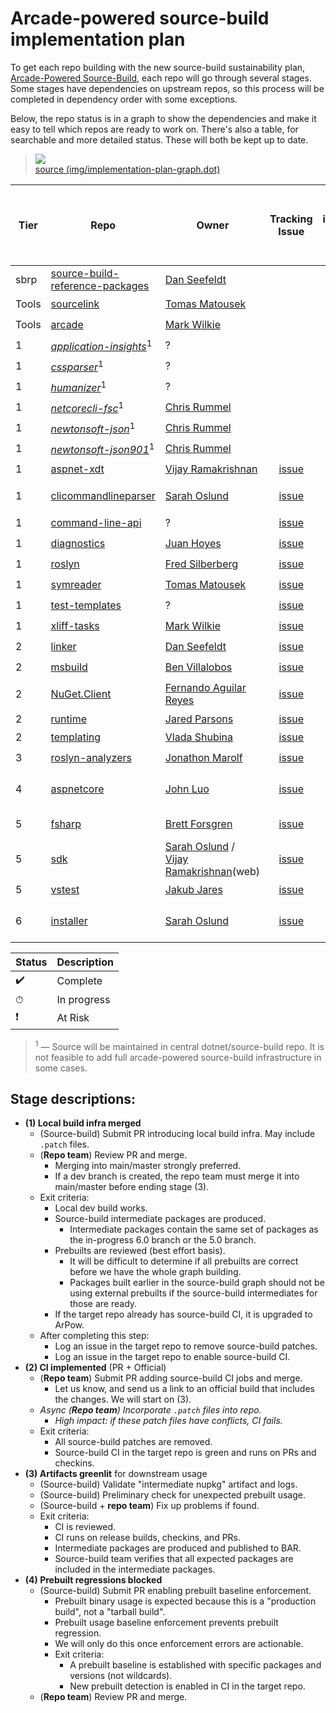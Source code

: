 # Arcade-powered source-build implementation plan

To get each repo building with the new source-build sustainability plan, [Arcade-Powered Source-Build](./README.md), each repo will go through several stages. Some stages have dependencies on upstream repos, so this process will be completed in dependency order with some exceptions.

Below, the repo status is in a graph to show the dependencies and make it easy to tell which repos are ready to work on. There's also a table, for searchable and more detailed status. These will both be kept up to date.

> ![](https://pointillism.io/dotnet/source-build/blob/main/Documentation/planning/arcade-powered-source-build/img/implementation-plan-graph.dot.svg)  
> [source (img/implementation-plan-graph.dot)](img/implementation-plan-graph.dot)

| Tier | Repo | Owner | Tracking Issue | Input intermediate packages available | (Stage 1)<br>Local build infra merged | (Stage 2)<br>CI implemented | (Stage 3)<br>Artifacts greenlit | (Stage 4)<br>Prebuilt regressions blocked |
| --- | --- | --- | :---: | :---: | :---: | :---: | :---: | :---: |
| sbrp | [source-build-reference-packages](https://github.com/dotnet/source-build-reference-packages) | [Dan Seefeldt](https://github.com/dseefeld) | | ✔️ | ✔️ | ✔️ | ✔️ | |
| Tools | [sourcelink](https://github.com/dotnet/sourcelink) | [Tomas Matousek](https://github.com/tmat) | | ✔️ | ✔️ | ✔️ | ✔️ | |
| Tools | [arcade](https://github.com/dotnet/arcade) | [Mark Wilkie](https://github.com/markwilkie) | | ✔️ | ✔️ | ✔️ | ✔️ | |
| 1 | *[application-insights](https://github.com/dotnet/source-build/tree/master/src)*<sup>1</sup> | ? | | ✔️ | ✔️ | ✔️ | ✔️ | |
| 1 | *[cssparser](https://github.com/dotnet/source-build/tree/master/src)*<sup>1</sup> | ? | | ✔️ | ✔️ | ✔️ | ✔️ | |
| 1 | *[humanizer](https://github.com/dotnet/source-build/tree/master/src)*<sup>1</sup> | ? | | ✔️ | ✔️ | ✔️ | ✔️ | |
| 1 | *[netcorecli-fsc](https://github.com/dotnet/source-build/tree/master/src)*<sup>1</sup> | [Chris Rummel](https://github.com/crummel) | | ✔️ | ✔️ | ✔️ | ✔️ | |
| 1 | *[newtonsoft-json](https://github.com/dotnet/source-build/tree/master/src)*<sup>1</sup> | [Chris Rummel](https://github.com/crummel) | | ✔️ | ✔️ | ✔️ | ✔️ | |
| 1 | *[newtonsoft-json901](https://github.com/dotnet/source-build/tree/master/src)*<sup>1</sup> | [Chris Rummel](https://github.com/crummel) | | ✔️ | ✔️ | ✔️ | ✔️ | |
| 1 | [aspnet-xdt](https://github.com/dotnet/xdt) | [Vijay Ramakrishnan](https://github.com/vijayrkn) | [issue](https://github.com/dotnet/source-build/issues/2036) | ✔️ | ✔️ | ✔️ | ✔️ | |
| 1 | [clicommandlineparser](https://github.com/dotnet/clicommandlineparser) | [Sarah Oslund](https://github.com/sfoslund) | [issue](https://github.com/dotnet/source-build/issues/2037) | ✔️ | ⏱ / ❗[Blocked](https://github.com/dotnet/CliCommandLineParser/issues/180) | | | |
| 1 | [command-line-api](https://github.com/dotnet/command-line-api) | ? | [issue](https://github.com/dotnet/source-build/issues/2038) | ✔️ | ✔️ | ✔️ | ✔️ | |
| 1 | [diagnostics](https://github.com/dotnet/diagnostics) | [Juan Hoyes](https://github.com/hoyosjs) | [issue](https://github.com/dotnet/source-build/issues/2039) | ✔️ | ✔️ | [CI issue](https://github.com/dotnet/diagnostics/issues/2059) | | |
| 1 | [roslyn](https://github.com/dotnet/roslyn) | [Fred Silberberg](https://github.com/333fred) | [issue](https://github.com/dotnet/source-build/issues/2067) | ✔️ | ⏱[PR](https://github.com/dotnet/roslyn/pull/51765) | | | |
| 1 | [symreader](https://github.com/dotnet/symreader) | [Tomas Matousek](https://github.com/tmat) | [issue](https://github.com/dotnet/source-build/issues/2040) | ✔️ | ✔️ | ✔️ | ✔️ | |
| 1 | [test-templates](https://github.com/dotnet/test-templates) | ? | [issue](https://github.com/dotnet/source-build/issues/2041) | ✔️ | ✔️ | ✔️ | ✔️ | |
| 1 | [xliff-tasks](https://github.com/dotnet/xliff-tasks) | [Mark Wilkie](https://github.com/markwilkie) | [issue](https://github.com/dotnet/source-build/issues/2042) | ✔️ | ✔️ | ✔️ | ✔️ | |
| 2 | [linker](https://github.com/mono/linker) | [Dan Seefeldt](https://github.com/dseefeld) | [issue](https://github.com/dotnet/source-build/issues/2043) | ✔️ | ✔️ | ✔️ | ✔️ | |
| 2 | [msbuild](https://github.com/dotnet/msbuild) | [Ben Villalobos](https://github.com/BenVillalobos) | [issue](https://github.com/dotnet/source-build/issues/2068) | | ❗[Blocked](https://github.com/dotnet/msbuild/pull/6143) | | | |
| 2 | [NuGet.Client](https://github.com/NuGet/NuGet.Client) | [Fernando Aguilar Reyes](https://github.com/dominoFire) |[issue](https://github.com/dotnet/source-build/issues/2069) | | ⏱[PR](https://github.com/NuGet/NuGet.Client/pull/3945) / ❗[Blocked](https://github.com/NuGet/Home/issues/10646)  | | | |
| 2 | [runtime](https://github.com/dotnet/runtime) | [Jared Parsons](https://github.com/jaredpar) | [issue](https://github.com/dotnet/source-build/issues/2052) | | | | | |
| 2 | [templating](https://github.com/dotnet/templating) | [Vlada Shubina](https://github.com/vlada-shubina) |[issue](https://github.com/dotnet/source-build/issues/2070)  | | ✔️ | ✔️ | ✔️ | |
| 3 | [roslyn-analyzers](https://github.com/dotnet/roslyn-analyzers) | [Jonathon Marolf](https://github.com/jmarolf) | [issue](https://github.com/dotnet/source-build/issues/2071) | | ✔️ | ✔️ | | |
| 4 | [aspnetcore](https://github.com/dotnet/aspnetcore) | [John Luo](https://github.com/JunTaoLuo) | [issue](https://github.com/dotnet/source-build/issues/2072) | | ✔️ | [CI issue](https://github.com/dotnet/aspnetcore/issues/31445) [Patches issue](https://github.com/dotnet/aspnetcore/issues/31446) | | |
| 5 | [fsharp](https://github.com/dotnet/fsharp) | [Brett Forsgren](https://github.com/brettfo) | [issue](https://github.com/dotnet/source-build/issues/2074) | | ✔️ | [Patches issue](https://github.com/dotnet/fsharp/issues/11435) | | |
| 5 | [sdk](https://github.com/dotnet/sdk) | [Sarah Oslund](https://github.com/sfoslund) / [Vijay Ramakrishnan](https://github.com/vijayrkn)(web)| [issue](https://github.com/dotnet/source-build/issues/2075) | | ✔️ | [CI issue](https://github.com/dotnet/sdk/issues/16973) [Patches issue](https://github.com/dotnet/sdk/issues/16974) | | |
| 5 | [vstest](https://github.com/microsoft/vstest) | [Jakub Jares](https://github.com/nohwnd) | [issue](https://github.com/dotnet/source-build/issues/2076) | | ❗[Blocked](https://github.com/microsoft/vstest/issues/2804) | | | |
| 6 | [installer](https://github.com/dotnet/installer) | [Sarah Oslund](https://github.com/sfoslund) | [issue](https://github.com/dotnet/source-build/issues/2077) | | ✔️ | [CI issue](https://github.com/dotnet/installer/issues/10239) [Patches issue](https://github.com/dotnet/installer/issues/10240) | | |

| Status | Description |
| --- | --- |
| ✔️ | Complete |
| ⏱ | In progress |
| ❗ | At Risk |

> <sup>1</sup> — Source will be maintained in central dotnet/source-build repo. It is not feasible to add full arcade-powered source-build infrastructure in some cases.

## Stage descriptions:
  - **(1) Local build infra merged**
    - (Source-build) Submit PR introducing local build infra. May include `.patch` files.
    - (**Repo team**) Review PR and merge.
      - Merging into main/master strongly preferred.
      - If a dev branch is created, the repo team must merge it into main/master before ending stage (3).
	- Exit criteria:
	  - Local dev build works.
	  - Source-build intermediate packages are produced.
		- Intermediate packages contain the same set of packages as the in-progress 6.0 branch or the 5.0 branch.
	  - Prebuilts are reviewed (best effort basis).
	    - It will be difficult to determine if all prebuilts are correct before we have the whole graph building.
		- Packages built earlier in the source-build graph should not be using external prebuilts if the source-build intermediates for those are ready.
	  - If the target repo already has source-build CI, it is upgraded to ArPow.
    - After completing this step:
	    - Log an issue in the target repo to remove source-build patches.
	    - Log an issue in the target repo to enable source-build CI.
  - **(2) CI implemented** (PR + Official)
    - (**Repo team**) Submit PR adding source-build CI jobs and merge.
      - Let us know, and send us a link to an official build that includes the changes. We will start on (3).
    - *Async (**Repo team**) Incorporate `.patch` files into repo.*
      - *High impact: if these patch files have conflicts, CI fails.*
    - Exit criteria:
      - All source-build patches are removed.
      - Source-build CI in the target repo is green and runs on PRs and checkins.
  - **(3) Artifacts greenlit** for downstream usage
    - (Source-build) Validate "intermediate nupkg" artifact and logs.
    - (Source-build) Preliminary check for unexpected prebuilt usage.
    - (Source-build + **repo team**) Fix up problems if found.
    - Exit criteria:
      - CI is reviewed.
      - CI runs on release builds, checkins, and PRs.
      - Intermediate packages are produced and published to BAR.
      - Source-build team verifies that all expected packages are included in the intermediate packages.
  - **(4) Prebuilt regressions blocked**
    - (Source-build) Submit PR enabling prebuilt baseline enforcement.
      - Prebuilt binary usage is expected because this is a "production build", not a "tarball build".
      - Prebuilt usage baseline enforcement prevents prebuilt regression.
      - We will only do this once enforcement errors are actionable.
      - Exit criteria:
        - A prebuilt baseline is established with specific packages and versions (not wildcards).
        - New prebuilt detection is enabled in CI in the target repo.
    - (**Repo team**) Review PR and merge.
